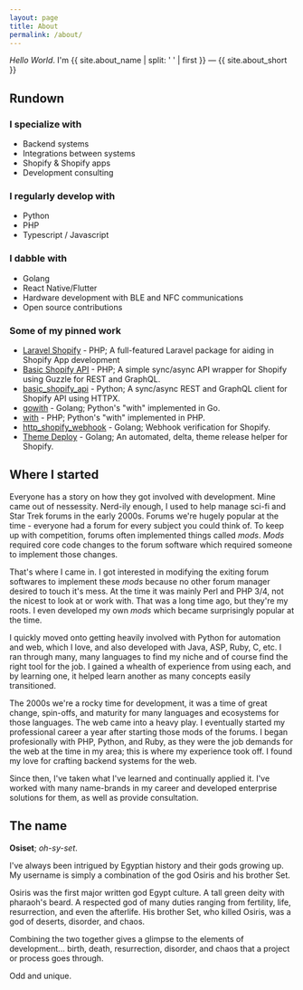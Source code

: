 ```yaml
---
layout: page
title: About
permalink: /about/
---
```


_Hello World_. I'm {{ site.about_name | split: ' ' | first }} &mdash; {{ site.about_short }}

## Rundown

### I specialize with

- Backend systems
- Integrations between systems
- Shopify & Shopify apps
- Development consulting

### I regularly develop with

- Python
- PHP
- Typescript / Javascript

### I dabble with

- Golang
- React Native/Flutter
- Hardware development with BLE and NFC communications
- Open source contributions

### Some of my pinned work

- [Laravel Shopify](https://github.com/osiset/laravel-shopify) - PHP; A full-featured Laravel package for aiding in Shopify App development
- [Basic Shopify API](https://github.com/osiset/Basic-Shopify-API) - PHP; A simple sync/async API wrapper for Shopify using Guzzle for REST and GraphQL.
- [basic_shopify_api](https://github.com/osiset/basic_shopify_api) - Python; A sync/async REST and GraphQL client for Shopify API using HTTPX.
- [gowith](https://github.com/osiset/gowith) - Golang; Python's "with" implemented in Go.
- [with](https://github.com/osiset/with) - PHP; Python's "with" implemented in PHP.
- [http_shopify_webhook](https://github.com/osiset/http_shopify_webhook) - Golang; Webhook verification for Shopify.
- [Theme Deploy](https://github.com/osiset/Shopify-Theme-Deploy) - Golang; An automated, delta, theme release helper for Shopify.

## Where I started

Everyone has a story on how they got involved with development. Mine came out of nessessity. Nerd-ily enough, I used to help manage sci-fi and Star Trek forums in the early 2000s. Forums we're hugely popular at the time - everyone had a forum for every subject you could think of. To keep up with competition, forums often implemented things called _mods_. _Mods_ required core code changes to the forum software which required someone to implement those changes.

That's where I came in. I got interested in modifying the exiting forum softwares to implement these _mods_ because no other forum manager desired to touch it's mess. At the time it was mainly Perl and PHP 3/4, not the nicest to look at or work with. That was a long time ago, but they're my roots. I even developed my own _mods_ which became surprisingly popular at the time.

I quickly moved onto getting heavily involved with Python for automation and web, which I love, and also developed with Java, ASP, Ruby, C, etc. I ran through many, many languages to find my niche and of course find the right tool for the job. I gained a whealth of experience from using each, and by learning one, it helped learn another as many concepts easily transitioned.

The 2000s we're a rocky time for development, it was a time of great change, spin-offs, and maturity for many languages and ecosystems for those languages. The web came into a heavy play. I eventually started my professional career a year after starting those mods of the forums. I began profesionally with PHP, Python, and Ruby, as they were the job demands for the web at the time in my area; this is where my experience took off. I found my love for crafting backend systems for the web.

Since then, I've taken what I've learned and continually applied it. I've worked with many name-brands in my career and developed enterprise solutions for them, as well as provide consultation.

## The name

**Osiset**; _oh-sy-set_.

I've always been intrigued by Egyptian history and their gods growing up. My username is simply a combination of the god Osiris and his brother Set.

Osiris was the first major written god Egypt culture. A tall green deity with pharaoh's beard. A respected god of many duties ranging from fertility, life, resurrection, and even the afterlife. His brother Set, who killed Osiris, was a god of deserts, disorder, and chaos.

Combining the two together gives a glimpse to the elements of development... birth, death, resurrection, disorder, and chaos that a project or process goes through.

Odd and unique.
